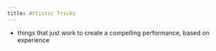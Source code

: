 ```yaml
---
title: Artistic Tricks
---
```


- things that just work to create a compelling performance, based on experience
